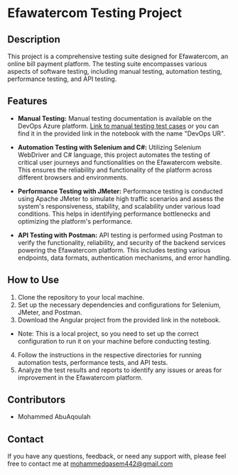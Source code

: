 # Efawatercom Testing Project

## Description
This project is a comprehensive testing suite designed for Efawatercom, an online bill payment platform. The testing suite encompasses various aspects of software testing, including manual testing, automation testing, performance testing, and API testing.

## Features
- **Manual Testing:** Manual testing documentation is available on the DevOps Azure platform. [Link to manual testing test cases](https://dev.azure.com/Mohammedqasem/MoQasem-Efawatercom) or you can find it in the provided link in the notebook with the name "DevOps UR".


- **Automation Testing with Selenium and C#:** Utilizing Selenium WebDriver and C# language, this project automates the testing of critical user journeys and functionalities on the Efawatercom website. This ensures the reliability and functionality of the platform across different browsers and environments.
  
- **Performance Testing with JMeter:** Performance testing is conducted using Apache JMeter to simulate high traffic scenarios and assess the system's responsiveness, stability, and scalability under various load conditions. This helps in identifying performance bottlenecks and optimizing the platform's performance.
  
- **API Testing with Postman:** API testing is performed using Postman to verify the functionality, reliability, and security of the backend services powering the Efawatercom platform. This includes testing various endpoints, data formats, authentication mechanisms, and error handling.

## How to Use
1. Clone the repository to your local machine.
2. Set up the necessary dependencies and configurations for Selenium, JMeter, and Postman.
3. Download the Angular project from the provided link in the notebook. 
- Note: This is a local project, so you need to set up the correct configuration to run it on your machine before conducting testing.
4. Follow the instructions in the respective directories for running automation tests, performance tests, and API tests.
5. Analyze the test results and reports to identify any issues or areas for improvement in the Efawatercom platform.

## Contributors
- Mohammed AbuAqoulah

## Contact
If you have any questions, feedback, or need any support with, please feel free to contact me at mohammedqasem442@gmail.com
